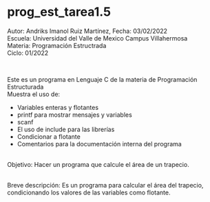# prog_est_tarea1.5
<p>Autor: Andriks Imanol Ruiz Martínez, Fecha: 03/02/2022 <br>
Escuela: Universidad del Valle de Mexico Campus Villahermosa <br>
Materia: Programación Estructrada <br>
Ciclo: 01/2022</p>
<br>
<p>Este es un programa en Lenguaje C de la materia de Programación Estructurada<br>
Muestra el uso de:
  <ul>
    <li>Variables enteras y flotantes</li>
    <li>printf para mostrar mensajes y variables</li>
    <li>scanf</li>
    <li>El uso de include para las librerías</li>
    <li>Condicionar a flotante</li>
    <li>Comentarios para la documentación interna del programa</li>
    </ul>
    </p>
<br>
Objetivo: Hacer un programa que calcule el área de un trapecio.
<br>
<br>
<p>Breve descripción:
Es un programa para calcular el área del trapecio, condicionando los valores de las variables como flotante.
<br>
</p>
